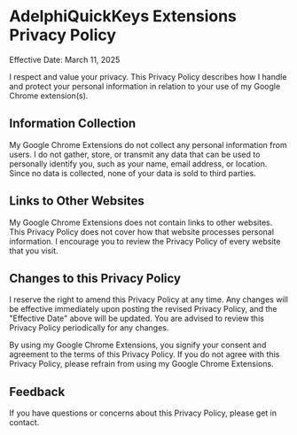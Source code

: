 # AdelphiQuickKeys Extensions Privacy Policy
Effective Date: March 11, 2025

I respect and value your privacy. This Privacy Policy describes how I handle and protect your personal information in relation to your use of my Google Chrome extension(s).

## Information Collection
My Google Chrome Extensions do not collect any personal information from users. I do not gather, store, or transmit any data that can be used to personally identify you, such as your name, email address, or location. Since no data is collected, none of your data is sold to third parties.

## Links to Other Websites
My Google Chrome Extensions does not contain links to other websites. This Privacy Policy does not cover how that website processes personal information. I encourage you to review the Privacy Policy of every website that you visit.

## Changes to this Privacy Policy
I reserve the right to amend this Privacy Policy at any time. Any changes will be effective immediately upon posting the revised Privacy Policy, and the "Effective Date" above will be updated. You are advised to review this Privacy Policy periodically for any changes.

By using my Google Chrome Extensions, you signify your consent and agreement to the terms of this Privacy Policy. If you do not agree with this Privacy Policy, please refrain from using my Google Chrome Extensions.

## Feedback
If you have questions or concerns about this Privacy Policy, please get in contact.
